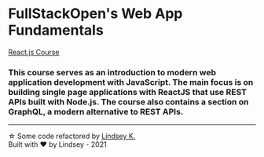 # FullStackOpen's Web App Fundamentals

[React.js Course](https://fullstackopen.com/en/#course-contents)

### This course serves as an introduction to modern web application development with JavaScript. The main focus is on building single page applications with ReactJS that use REST APIs built with Node.js. The course also contains a section on GraphQL, a modern alternative to REST APIs.
---
☆ Some code refactored by [Lindsey K.](https://www.lindseyk.netlify.app) <br>
Built with ❤️️ by Lindsey - 2021

